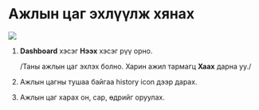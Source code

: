 # Ажлын цаг эхлүүлж хянах
![](<img//Ажлын цаг эхлүүлж хянах.gif>)

1. **Dashboard** хэсэг **Нээх** хэсэг рүү орно.

    /Таны ажлын цаг эхлэх болно. Харин ажил тармагц **Хаах** дарна уу./
2. Ажлын цагны тушаа байгаа history icon дээр дарах.
3. Ажлын цаг харах он, сар, өдрийг оруулах.
